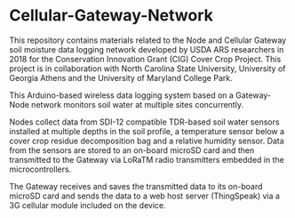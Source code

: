 # Cellular-Gateway-Network
This repository contains materials related to the Node and Cellular Gateway soil moisture data logging network developed by USDA ARS researchers in 2018 for the Conservation Innovation Grant (CIG) Cover Crop Project. This project is in collaboration with North Carolina State University, University of Georgia Athens and the University of Maryland College Park. 

This Arduino-based wireless data logging system based on a Gateway-Node network monitors soil water at multiple sites concurrently.  

Nodes collect data from SDI-12 compatible TDR-based soil water sensors installed at multiple depths in the soil profile, a temperature sensor below a cover crop residue decomposition bag and a relative humidity sensor. Data from the sensors are stored to an on-board microSD card and then transmitted to the Gateway via LoRaTM radio transmitters embedded in the microcontrollers. 

The Gateway receives and saves the transmitted data to its on-board microSD card and sends the data to a web host server (ThingSpeak) via a 3G cellular module included on the device.
